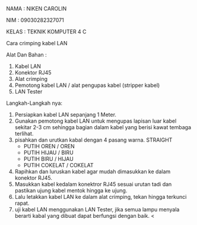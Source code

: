 NAMA    : NIKEN CAROLIN 

NIM     : 09030282327071

KELAS   : TEKNIK KOMPUTER 4 C

Cara crimping kabel LAN 

Alat Dan Bahan :
1. Kabel LAN 
2. Konektor RJ45
3. Alat crimping
4. Pemotong kabel LAN / alat pengupas kabel (stripper kabel)
5. LAN Tester

Langkah-Langkah nya:
1. Persiapkan kabel LAN sepanjang 1 Meter.
2. Gunakan pemotong kabel LAN untuk mengupas lapisan luar kabel sekitar 2-3 cm sehingga bagian dalam kabel yang berisi kawat tembaga terlihat.
3. pisahkan dan urutkan kabal dengan 4 pasang warna.
    STRAIGHT
   - PUTIH OREN / OREN
   - PUTIH HIJAU / BIRU
   - PUTIH BIRU / HIJAU
   - PUTIH COKELAT / COKELAT
4. Rapihkan dan luruskan kabel agar mudah dimasukkan ke dalam konektor RJ45.
5. Masukkan kabel kedalam konektror RJ45 sesuai urutan tadi dan pastikan ujung kabel mentok hingga ke ujung.
6. Lalu letakkan kabel LAN ke dalam alat crimping, tekan hingga terkunci rapat.
7. uji kabel LAN menggunakan LAN Tester, jika semua lampu menyala berarti kabal yang dibuat dapat berfungsi dengan baik.
   <<!-- Uploading "image.png"... -->
